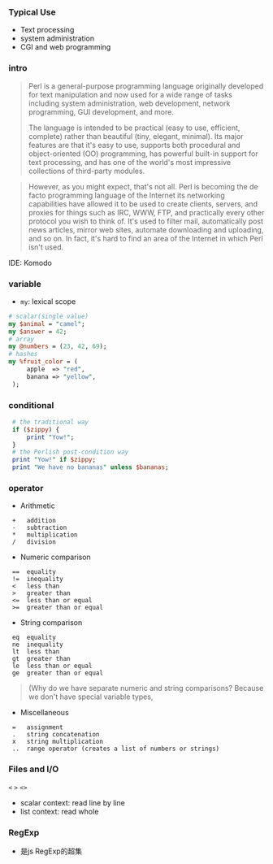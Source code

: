 ### Typical Use
- Text processing
- system administration
- CGI and web programming

### intro
> Perl is a general-purpose programming language originally developed for text manipulation and now used for a wide range of tasks including system administration, web development, network programming, GUI development, and more.
> 
> The language is intended to be practical (easy to use, efficient, complete) rather than beautiful (tiny, elegant, minimal). Its major features are that it's easy to use, supports both procedural and object-oriented (OO) programming, has powerful built-in support for text processing, and has one of the world's most impressive collections of third-party modules.

> However, as you might expect, that's not all. Perl is becoming the de facto programming language of the Internet its networking capabilities have allowed it to be used to create clients, servers, and proxies for things such as IRC, WWW, FTP, and practically every other protocol you wish to think of. It's used to filter mail, automatically post news articles, mirror web sites, automate downloading and uploading, and so on. In fact, it's hard to find an area of the Internet in which Perl isn't used.
>
IDE: Komodo

### variable
- `my`: lexical scope
```pl
# scalar(single value)
my $animal = "camel";
my $answer = 42;
# array
my @numbers = (23, 42, 69);
# hashes
my %fruit_color = (
     apple  => "red",
     banana => "yellow",
 );
```

### conditional
```pl
 # the traditional way
 if ($zippy) {
     print "Yow!";
 }
 # the Perlish post-condition way
 print "Yow!" if $zippy;
 print "We have no bananas" unless $bananas;
```

### operator
- Arithmetic
```
 +   addition
 -   subtraction
 *   multiplication
 /   division
```
- Numeric comparison
```
 ==  equality
 !=  inequality
 <   less than
 >   greater than
 <=  less than or equal
 >=  greater than or equal
```
- String comparison
```
 eq  equality
 ne  inequality
 lt  less than
 gt  greater than
 le  less than or equal
 ge  greater than or equal
```
> (Why do we have separate numeric and string comparisons? Because we don't have special variable types, 

- Miscellaneous
```
 =   assignment
 .   string concatenation
 x   string multiplication
 ..  range operator (creates a list of numbers or strings)
```

### Files and I/O
`<` `>` `<>`
- scalar context: read line by line
- list context: read whole

### RegExp
- 是js RegExp的超集